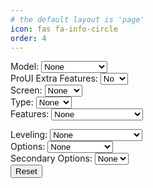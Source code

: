 ```yaml
---
# the default layout is 'page'
icon: fas fa-info-circle
order: 4
---
```

<label for="model">Model:</label>
<select id="model" onchange="updateModelSelections()">
    <option value="">None</option>
    <option value="Aquila">Aquila</option>
    <option value="Aquila X3">Aquila X3</option>
    <option value="HC32">HC32</option>
    <option value="Ender">Ender-3V2/S1</option>
</select>
<br>
<label for="proUIExtraFeatures">ProUI Extra Features:</label>
<select id="proUIExtraFeatures" onchange="updateCandidates()">
    <option value="">No</option>
    <option value="-ProUI-EX">Yes</option>
</select>
<br>
<label for="screen">Screen:</label>
<select id="screen" onchange="updateCandidates()">
    <option value="None">None</option>
    <option value="">DWIN</option>
    <option value="TJC-">TJC</option>
    <option value="C2-">12864</option>
</select>
<br>
<label for="type">Type:</label>
<select id="type" onchange="updateCandidates()">
    <option value="">None</option>
    <option value="_422">422</option>
    <option value="_427">427</option>
    <option value="_GD32">GD32</option>
    <option value="_N32">N32</option>
    <option value="HC32">HC32</option>
    <option value="_SKR-Mini-E3-">SKR</option>
</select>
<br>
<label for="features">Features:</label>
<select id="features" onchange="updateCandidates()">
    <option value="">None</option>
    <option value="_BMP">BIQU MicroProbe V2</option>
    <option value="_IND">Induction Probe</option>
    <option value="_SPRT13">Creality Sprite</option>
</select>
<br>
<div id="secondaryFeaturesDiv" style="display: none;">
    <label for="secondaryFeatures">Secondary Features:</label>
    <select id="secondaryFeatures" onchange="updateCandidates()">
        <option value="">None</option>
        <option value="_BMP">BIQU MicroProbe V2</option>
    </select>
<br>
</div>
<label for="leveling">Leveling:</label>
<select id="leveling" onchange="updateCandidates()">
    <option value="">None</option>
    <option value="_Default">Default</option>
    <option value="_BLT">Bilinear Bed Leveling</option>
    <option value="_UBL">Unified Bed Leveling</option>
    <option value="_MM">Manual Mesh</option>
</select>
<br>
<label for="options">Options:</label>
<select id="options" onchange="updateCandidates()">
    <option value="">None</option>
    <option value="-MPC">MPC</option>
    <option value="-IS">Input Shaping</option>
</select>
<br>
<label for="secondaryOptions">Secondary Options:</label>
<select id="secondaryOptions" onchange="updateCandidates()">
    <option value="">None</option>
    <option value="-MPC">MPC</option>
</select>
<br>
<button onclick="resetSelections()">Reset</button>
<div id="candidates"></div>
<script>
    async function fetchReleaseData(url) {
        var response = await fetch(url);
        var data = await response.json();
        return data.assets;
    }
    async function updateCandidates() {
        var model = document.getElementById("model").value;
        var screen = document.getElementById("screen").value;
        var type = document.getElementById("type").value;
        var features = document.getElementById("features").value;
        var secondaryFeatures = document.getElementById("secondaryFeatures").value;
        var leveling = document.getElementById("leveling").value;
        var options = document.getElementById("options").value;
        var secondaryOptions = document.getElementById("secondaryOptions").value;
        var proUIExtraFeatures = document.getElementById("proUIExtraFeatures").value;
        var secondaryFeaturesDiv = document.getElementById("secondaryFeaturesDiv");
        secondaryFeaturesDiv.style.display = ((features === "_SPRT13") ? "block" : "none");
        var linkPrefix = "";
        var assets;
        if (model === "HC32" || type === "HC32") {
            if (screen === "C2-") {
                screen = "C2-";
            } else if (screen === "") {
                screen = "HC32";
            } else if (screen === "None") {
                screen = "";
            }
            assets = await fetchReleaseData('https://api.github.com/repos/classicrocker883/MRiscoCProUI/releases/tags/2.1.3f-5-HC32-2');
        } else if (model === "Ender") {
            if (screen === "") {
                screen = "Ender";
            }
            assets = await fetchReleaseData('https://api.github.com/repos/classicrocker883/MRiscoCProUI/releases/tags/2.1.3f-5-ender3-2');
        } else {
            if (screen === "") {
                screen = "Aquila";
            }
            assets = await fetchReleaseData('https://api.github.com/repos/classicrocker883/MRiscoCProUI/releases/latest');
        }
        linkPrefix = screen;
        var candidates = [];
        assets.forEach(asset => {
            var name = asset.name;
            if (features === "") {
                if (name.includes("_BMP") || name.includes("_IND") || name.includes("_SPRT13")) {
                    return; // Skip this asset
                }
            }
            if (
                name.startsWith(linkPrefix) &&
                (type === "" || name.includes(type)) &&
                (features === "" || name.includes(features)) &&
                (secondaryFeatures === "" || name.includes(secondaryFeatures)) &&
                (leveling === "" || name.includes(leveling)) &&
                (options === "" || name.includes(options)) &&
                (secondaryOptions === "" || name.includes(secondaryOptions)) &&
                (proUIExtraFeatures === "" || name.includes(proUIExtraFeatures))
            ) {
                var url = asset.browser_download_url;
                var filename = url.substring(url.lastIndexOf('/') + 1); // Extract filename from URL
                candidates.push({ url: url, filename: filename }); // Store both URL and filename
            }
        });
        var candidatesList = document.getElementById("candidates");
        candidatesList.innerHTML = "<strong>Candidates:</strong><br>";
        if (candidates.length > 0) {
            candidates.forEach(candidate => {
                candidatesList.innerHTML += "<a href='" + candidate.url + "'>" + candidate.filename + "</a><br>"; // Display filename instead of full URL
            });
        } else {
            candidatesList.textContent = "No candidates found.";
        }
    }
    function updateModelSelections() {
        var model = document.getElementById("model").value;
        clearSelections(); // Clear previous selections except for model
        if (model === "Aquila X3") {
            features.value = "_IND"; // Induction Probe
            document.getElementById("screen").selectedIndex = 1;
        } else if (model === "Aquila") {
            type.value = "_GD32"; // GD32
            document.getElementById("screen").selectedIndex = 1;
        } else if (model === "HC32") {
            type.value = "HC32"; // Set appropriate value for HC32
            document.getElementById("screen").selectedIndex = 1;
        } else if (model === "Ender") {
            document.getElementById("screen").selectedIndex = 1;
        }
        updateCandidates();
    }
    function clearSelections() {
        document.getElementById("screen").selectedIndex = 0;
        document.getElementById("type").selectedIndex = 0;
        document.getElementById("features").selectedIndex = 0;
        document.getElementById("secondaryFeatures").selectedIndex = 0;
        document.getElementById("leveling").selectedIndex = 0;
        document.getElementById("options").selectedIndex = 0;
        document.getElementById("secondaryOptions").selectedIndex = 0;
        document.getElementById("proUIExtraFeatures").selectedIndex = 0;
        document.getElementById("secondaryFeaturesDiv").style.display = "none";
    }
    function resetSelections() {
        document.getElementById("model").selectedIndex = 0;
        clearSelections();
        updateCandidates();
    }
    window.onload = updateCandidates;
</script>
